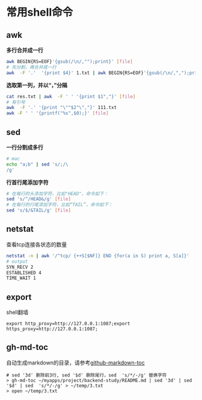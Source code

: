 # 常用shell命令
## awk
**多行合并成一行**
```bash
awk BEGIN{RS=EOF}'{gsub(/\n/,"");print}' [file]
# 先分割，再合并成一行
awk  -F '.'  '{print $4}' 1.txt | awk BEGIN{RS=EOF}'{gsub(/\n/,",");print}'
```
**选取第一列，并以“，”分隔**
```bash
cat res.txt | awk  -F ' ' '{print $1","}' [file]
# 有引号
awk  -F '.' '{print "\""$2"\","}' 111.txt
awk -F ' ' '{printf("%s",$0);}' [file]
```
## sed
**一行分割成多行**
```bash
# mac
echo "a;b" | sed 's/;/\
/g'
```
**行首行尾添加字符**

```bash
# 在每行的头添加字符，比如"HEAD"，命令如下：
sed 's/^/HEAD&/g' [file]
# 在每行的行尾添加字符，比如“TAIL”，命令如下：
sed 's/$/&TAIL/g' [file]
```
## netstat 
查看tcp连接各状态的数量
```bash
netstat -n | awk '/^tcp/ {++S[$NF]} END {for(a in S) print a, S[a]}'
# output
SYN_RECV 2
ESTABLISHED 4
TIME_WAIT 1
```

## export

shell翻墙
```shell
export http_proxy=http://127.0.0.1:1087;export https_proxy=http://127.0.0.1:1087;
```



## gh-md-toc

自动生成markdown的目录，请参考[github-markdown-toc](https://github.com/ekalinin/github-markdown-toc)

```shell
# sed '3d' 删除前3行, sed '$d' 删除尾行，sed  's/*/-/g' 替换字符
> gh-md-toc ~/myapps/project/backend-study/README.md | sed '3d' | sed '$d' | sed  's/*/-/g' > ~/temp/3.txt
> open ~/temp/3.txt
```

